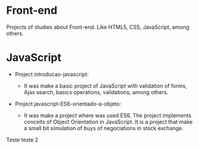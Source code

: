 # Front-end
Projects of studies about Front-end. Like HTML5, CSS, JavaScript, among others.

# JavaScript
- Project introducao-javascript:
    - It was make a basic project of JavaScript with validation of forms, Ajax search, basics operations, validations, among others.

- Project javascript-ES6-orientado-a-objeto:

    - It was make a project where was used ES6. The project implements conceits of Object Orientation in JavaScript. It is a project that make a small bit simulation of buys of negociations in stock exchange.

Teste  teste 2

